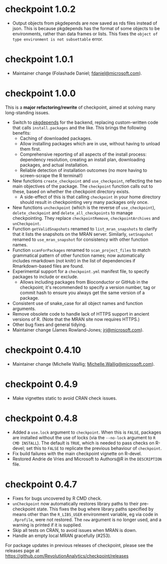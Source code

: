 # checkpoint 1.0.2

* Output objects from pkgdepends are now saved as rds files instead of json. This is because pkgdepends has the format of some objects to be environments, rather than data frames or lists. This fixes the `object of type environment is not subsettable` error.

# checkpoint 1.0.1

* Maintainer change (Folashade Daniel; fdaniel@microsoft.com).

# checkpoint 1.0.0

This is a **major refactoring/rewrite** of checkpoint, aimed at solving many long-standing issues.

- Switch to [pkgdepends](https://github.com/r-lib/pkgdepends) for the backend, replacing custom-written code that calls `install.packages` and the like. This brings the following benefits:
  - Caching of downloaded packages.
  - Allow installing packages which are in use, without having to unload them first.
  - Comprehensive reporting of all aspects of the install process: dependency resolution, creating an install plan, downloading packages, and actual installation.
  - Reliable detection of installation outcomes (no more having to screen-scrape the R terminal!)
- New functions `create_checkpoint` and `use_checkpoint`, reflecting the two main objectives of the package. The `checkpoint` function calls out to these, based on whether the checkpoint directory exists.
  - A side-effect of this is that calling `checkpoint` in your home directory should result in checkpointing very many packages only once.
- New functions `uncheckpoint` (which is the reverse of `use_checkpoint`), `delete_checkpoint` and `delete_all_checkpoints` to manage checkpointing. They replace `checkpointRemove`, `checkpointArchives` and `unCheckpoint`.
- Function `getValidSnapshots` renamed to `list_mran_snapshots` to clarify that it lists the snapshots on the MRAN server. Similarly, `setSnapshot` renamed to `use_mran_snapshot` for consistency with other function names.
- Function `scanForPackages` renamed to `scan_project_files` to match grammatical pattern of other function names; now automatically includes rmarkdown (not knitr) in the list of dependencies if Rmarkdown-based files are found.
- Experimental support for a `checkpoint.yml` manifest file, to specify packages to include or exclude.
   - Allows including packages from Bioconductor or GitHub in the checkpoint; it's recommended to specify a version number, tag or commit hash to ensure you always get the same version of a package.
- Consistent use of snake_case for all object names and function arguments.
- Remove obsolete code to handle lack of HTTPS support in ancient versions of R. (Note that the MRAN site now requires HTTPS.)
- Other bug fixes and general tidying.
- Maintainer change (James Rowland-Jones; jrj@microsoft.com).

# checkpoint 0.4.10

* Maintainer change (Michelle Wallig; Michelle.Wallig@microsoft.com).

# checkpoint 0.4.9

* Make vignettes static to avoid CRAN check issues.

# checkpoint 0.4.8

* Added a `use.lock` argument to `checkpoint`. When this is `FALSE`, packages are installed without the use of locks (via the `--no-lock` argument to `R CMD INSTALL`). The default is `TRUE`, which is needed to pass checks on R-devel; set this to `FALSE` to replicate the previous behaviour of `checkpoint`.
* Fix build failures with the main checkpoint vignette on R-devel.
* Restored Andrie de Vries and Microsoft to Authors@R in the `DESCRIPTION` file.

# checkpoint 0.4.7

* Fixes for bugs uncovered by R CMD check.
* `unCheckpoint` now automatically restores library paths to their pre-checkpoint state. This fixes the bug where library paths specified by means other than the `R_LIBS_USER` environment variable, eg via code in `.Rprofile`, were not restored. The `new` argument is no longer used, and a warning is printed if it is supplied.
* Skip all tests on CRAN, to avoid issues when MRAN is down.
* Handle an empty local MRAN gracefully (#253).


For package updates in previous releases of checkpoint, please see the releases page at https://github.com/RevolutionAnalytics/checkpoint/releases